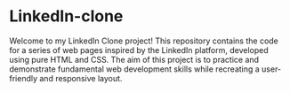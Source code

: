 # LinkedIn-clone
Welcome to my LinkedIn Clone project! This repository contains the code for a series of web pages inspired by the LinkedIn platform, developed using pure HTML and CSS. The aim of this project is to practice and demonstrate fundamental web development skills while recreating a user-friendly and responsive layout.
